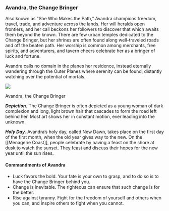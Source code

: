 ### Avandra, the Change Bringer

Also known as “She Who Makes the Path,” Avandra champions freedom, travel, trade, and adventure across the lands. Her will heralds open frontiers, and her call beckons her followers to discover that which awaits them beyond the known. There are few urban temples dedicated to the Change Bringer, but her shrines are often found along well-traveled roads and off the beaten path. Her worship is common among merchants, free spirits, and adventurers, and tavern cheers celebrate her as a bringer of luck and fortune.

Avandra calls no domain in the planes her residence, instead eternally wandering through the Outer Planes where serenity can be found, distantly watching over the potential of mortals.

[![](https://media.dndbeyond.com/compendium-images/egtw/yDOyqyOocErRgYJK/01-05.png)](https://media.dndbeyond.com/compendium-images/egtw/yDOyqyOocErRgYJK/01-05.png)

Avandra, the Change Bringer

**_Depiction._** The Change Bringer is often depicted as a young woman of dark complexion and long, light brown hair that cascades to form the road left behind her. Most art shows her in constant motion, ever leading into the unknown.

**_Holy Day._** Avandra’s holy day, called New Dawn, takes place on the first day of the first month, when the old year gives way to the new. On the [[Menagerie Coast]], people celebrate by having a feast on the shore at dusk to watch the sunset. They feast and discuss their hopes for the new year until the sun rises.

#### Commandments of Avandra

-   Luck favors the bold. Your fate is your own to grasp, and to do so is to have the Change Bringer behind you.
-   Change is inevitable. The righteous can ensure that such change is for the better.
-   Rise against tyranny. Fight for the freedom of yourself and others when you can, and inspire others to fight when you cannot.